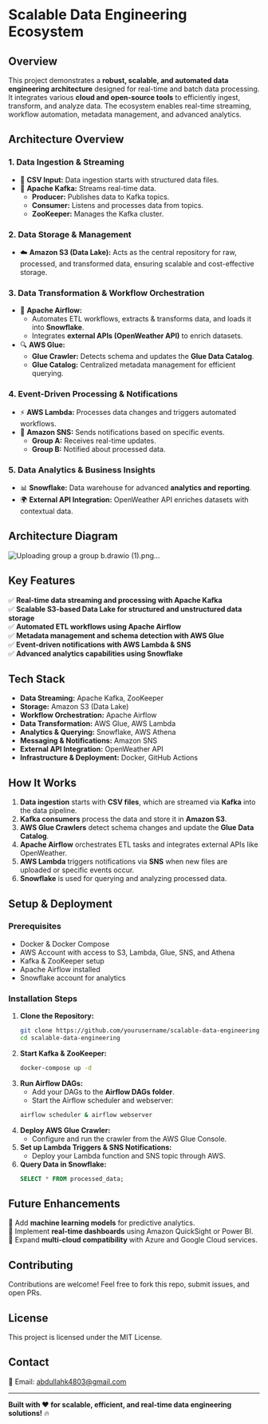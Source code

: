 # Scalable Data Engineering Ecosystem

## Overview
This project demonstrates a **robust, scalable, and automated data engineering architecture** designed for real-time and batch data processing. It integrates various **cloud and open-source tools** to efficiently ingest, transform, and analyze data. The ecosystem enables real-time streaming, workflow automation, metadata management, and advanced analytics.

## **Architecture Overview**

### **1. Data Ingestion & Streaming**
- 📂 **CSV Input:** Data ingestion starts with structured data files.
- 📡 **Apache Kafka:** Streams real-time data.
  - **Producer:** Publishes data to Kafka topics.
  - **Consumer:** Listens and processes data from topics.
  - **ZooKeeper:** Manages the Kafka cluster.

### **2. Data Storage & Management**
- ☁️ **Amazon S3 (Data Lake):** Acts as the central repository for raw, processed, and transformed data, ensuring scalable and cost-effective storage.

### **3. Data Transformation & Workflow Orchestration**
- 🔄 **Apache Airflow:**
  - Automates ETL workflows, extracts & transforms data, and loads it into **Snowflake**.
  - Integrates **external APIs (OpenWeather API)** to enrich datasets.
- 🔍 **AWS Glue:**
  - **Glue Crawler:** Detects schema and updates the **Glue Data Catalog**.
  - **Glue Catalog:** Centralized metadata management for efficient querying.

### **4. Event-Driven Processing & Notifications**
- ⚡ **AWS Lambda:** Processes data changes and triggers automated workflows.
- 📢 **Amazon SNS:** Sends notifications based on specific events.
  - **Group A:** Receives real-time updates.
  - **Group B:** Notified about processed data.

### **5. Data Analytics & Business Insights**
- 📊 **Snowflake:** Data warehouse for advanced **analytics and reporting**.
- 🌍 **External API Integration:** OpenWeather API enriches datasets with contextual data.

## Architecture Diagram
![Uploading group a group b.drawio (1).png…]()


## **Key Features**
✅ **Real-time data streaming and processing with Apache Kafka**  
✅ **Scalable S3-based Data Lake for structured and unstructured data storage**  
✅ **Automated ETL workflows using Apache Airflow**  
✅ **Metadata management and schema detection with AWS Glue**  
✅ **Event-driven notifications with AWS Lambda & SNS**  
✅ **Advanced analytics capabilities using Snowflake**  

## **Tech Stack**
- **Data Streaming:** Apache Kafka, ZooKeeper
- **Storage:** Amazon S3 (Data Lake)
- **Workflow Orchestration:** Apache Airflow
- **Data Transformation:** AWS Glue, AWS Lambda
- **Analytics & Querying:** Snowflake, AWS Athena
- **Messaging & Notifications:** Amazon SNS
- **External API Integration:** OpenWeather API
- **Infrastructure & Deployment:** Docker, GitHub Actions

## **How It Works**
1. **Data ingestion** starts with **CSV files**, which are streamed via **Kafka** into the data pipeline.
2. **Kafka consumers** process the data and store it in **Amazon S3**.
3. **AWS Glue Crawlers** detect schema changes and update the **Glue Data Catalog**.
4. **Apache Airflow** orchestrates ETL tasks and integrates external APIs like OpenWeather.
5. **AWS Lambda** triggers notifications via **SNS** when new files are uploaded or specific events occur.
6. **Snowflake** is used for querying and analyzing processed data.

## **Setup & Deployment**
### **Prerequisites**
- Docker & Docker Compose
- AWS Account with access to S3, Lambda, Glue, SNS, and Athena
- Kafka & ZooKeeper setup
- Apache Airflow installed
- Snowflake account for analytics

### **Installation Steps**
1. **Clone the Repository:**
   ```bash
   git clone https://github.com/yourusername/scalable-data-engineering.git
   cd scalable-data-engineering
   ```
2. **Start Kafka & ZooKeeper:**
   ```bash
   docker-compose up -d
   ```
3. **Run Airflow DAGs:**
   - Add your DAGs to the **Airflow DAGs folder**.
   - Start the Airflow scheduler and webserver:
   ```bash
   airflow scheduler & airflow webserver
   ```
4. **Deploy AWS Glue Crawler:**
   - Configure and run the crawler from the AWS Glue Console.
5. **Set up Lambda Triggers & SNS Notifications:**
   - Deploy your Lambda function and SNS topic through AWS.
6. **Query Data in Snowflake:**
   ```sql
   SELECT * FROM processed_data;
   ```

## **Future Enhancements**
🚀 Add **machine learning models** for predictive analytics.  
🚀 Implement **real-time dashboards** using Amazon QuickSight or Power BI.  
🚀 Expand **multi-cloud compatibility** with Azure and Google Cloud services.  

## **Contributing**
Contributions are welcome! Feel free to fork this repo, submit issues, and open PRs.

## **License**
This project is licensed under the MIT License.

## **Contact**
📧 Email: abdullahk4803@gmail.com  

---

**Built with ❤️ for scalable, efficient, and real-time data engineering solutions!** 🔥
